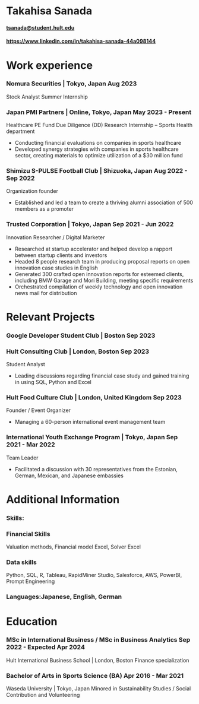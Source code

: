 # Takahisa Sanada
#### tsanada@student.hult.edu
#### https://www.linkedin.com/in/takahisa-sanada-44a098144

# Work experience
### Nomura Securities | Tokyo, Japan	Aug 2023
Stock Analyst Summer Internship 

### Japan PMI Partners | Online, Tokyo, Japan	May 2023 - Present
Healthcare PE Fund Due Diligence (DD) Research Internship – Sports Health department 
 - Conducting financial evaluations on companies in sports healthcare
 - Developed synergy strategies with companies in sports healthcare sector, creating materials to optimize utilization of a $30 million fund

### Shimizu S-PULSE Football Club | Shizuoka, Japan	Aug 2022 - Sep 2022
Organization founder
 - Established and led a team to create a thriving alumni association of 500 members as a promoter

### Trusted Corporation | Tokyo, Japan 	Sep 2021 - Jun 2022
Innovation Researcher / Digital Marketer
 - Researched at startup accelerator and helped develop a rapport between startup clients and investors
 - Headed 8 people research team in producing proposal reports on open innovation case studies in English
 - Generated 300 crafted open innovation reports for esteemed clients, including BMW Garage and Mori Building, meeting specific requirements
 - Orchestrated compilation of weekly technology and open innovation news mail for distribution

# Relevant Projects
### Google Developer Student Club | Boston	Sep 2023

### Hult Consulting Club | London, Boston	Sep 2023
Student Analyst 
- Leading discussions regarding financial case study and gained training in using SQL, Python and Excel

### Hult Food Culture Club | London, United Kingdom	Sep 2023
Founder / Event Organizer 	
- Managing a 60-person international event management team

### International Youth Exchange Program | Tokyo, Japan	Sep 2021 - Mar 2022
Team Leader
- Facilitated a discussion with 30 representatives from the Estonian, German, Mexican, and Japanese embassies
 
# Additional Information
### Skills: 
### Financial Skills
Valuation methods, Financial model Excel, Solver Excel
### Data skills
Python, SQL, R, Tableau, RapidMiner Studio, Salesforce, AWS, PowerBI, Prompt Engineering

### Languages:Japanese, English, German

# Education
### MSc in International Business / MSc in Business Analytics	Sep 2022 - Expected Apr 2024
Hult International Business School | London, Boston
Finance specialization 

### Bachelor of Arts in Sports Science (BA)	Apr 2016 - Mar 2021
Waseda University | Tokyo, Japan
Minored in Sustainability Studies / Social Contribution and Volunteering
